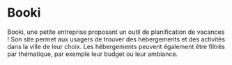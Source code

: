 # Booki
Booki, une petite entreprise proposant un outil de planification de vacances !
Son site permet aux usagers de trouver des hébergements et des activités dans la ville de leur choix. 
Les hébergements peuvent également être filtrés par thématique, par exemple leur budget ou leur ambiance.